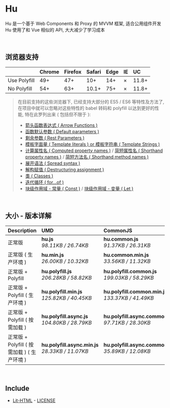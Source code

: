 # Hu
Hu 是一个基于 Web Components 和 Proxy 的 MVVM 框架, 适合公用组件开发<br>
Hu 使用了和 Vue 相似的 API, 大大减少了学习成本

<br>

## 浏览器支持

|              | Chrome | Firefox | Safari | Edge | IE | UC    |
| :-           | :-     | :-      | :-     | :-   | :- | :-    |
| Use Polyfill | 49+    | 47+     | 10+    | 14+  | ×  | 11.8+ |
| No Polyfill  | 54+    | 63+     | 10.1+  | 75+  | ×  | 11.8+ |

> 在目前支持的这些浏览器下, 已经支持大部分的 ES5 / ES6 等特性及方法了,<br>
> 在项目中就可以忽略对这些特性的 babel 转码和 polyfill 以达到更好的性能, 特在此罗列出来 ( 包括但不限于 ): <br>
  > - [箭头函数表达式 ( Arrow Functions )](https://developer.mozilla.org/zh-CN/docs/Web/JavaScript/Reference/Functions/Arrow_functions)
  > - [函数默认参数 ( Default parameters )](https://developer.mozilla.org/zh-CN/docs/Web/JavaScript/Reference/Functions/Default_parameters)
  > - [剩余参数 ( Rest Parameters )](https://developer.mozilla.org/zh-CN/docs/Web/JavaScript/Reference/Functions/Rest_parameters)
  > - [模板字面量 ( Template literals ) or 模板字符串 ( Template Strings )](https://developer.mozilla.org/zh-CN/docs/Web/JavaScript/Reference/template_strings)
  > - [计算属性名 ( Computed property names )](https://developer.mozilla.org/zh-CN/docs/Web/JavaScript/Reference/Operators/Object_initializer#计算属性名) / [简短属性名 ( Shorthand property names )](https://developer.mozilla.org/zh-CN/docs/Web/JavaScript/Reference/Operators/Object_initializer#属性定义) / [简短方法名 ( Shorthand method names )](https://developer.mozilla.org/zh-CN/docs/Web/JavaScript/Reference/Operators/Object_initializer#方法定义)
  > - [展开语法 ( Spread syntax )](https://developer.mozilla.org/zh-CN/docs/Web/JavaScript/Reference/Operators/Spread_syntax)
  > - [解构赋值 ( Destructuring assignment )](https://developer.mozilla.org/zh-CN/docs/Web/JavaScript/Reference/Operators/Destructuring_assignment)
  > - [类 ( Classes )](https://developer.mozilla.org/zh-CN/docs/Web/JavaScript/Reference/Classes)
  > - [迭代循环 ( for...of )](https://developer.mozilla.org/zh-CN/docs/Web/JavaScript/Reference/Statements/for...of)
  > - [块级作用域 - 常量 ( Const )](https://developer.mozilla.org/zh-CN/docs/Web/JavaScript/Reference/Statements/const) / [块级作用域 - 变量 ( Let )](https://developer.mozilla.org/zh-CN/docs/Web/JavaScript/Reference/Statements/let)

<br>

## 大小 - 版本详解
| Description | UMD | CommonJS | ES Module |
| :- | :- | :- | :- |
| 正常版 | **hu.js**<br>*98.11KB / 26.74KB* | **hu.common.js**<br>*91.37KB / 26.31KB* | **hu.esm.js**<br>*91.35KB / 26.30KB* |
| 正常版 ( 生产环境 ) | **hu.min.js**<br>*26.00KB / 10.32KB* | **hu.common.min.js**<br>*33.56KB / 11.32KB* | **hu.esm.min.js**<br>*25.84KB / 10.25KB* |
| 正常版 + Polyfill | **hu.polyfill.js**<br>*206.28KB / 58.82KB* | **hu.polyfill.common.js**<br>*199.03KB / 58.29KB* | **hu.polyfill.esm.js**<br>*199.02KB / 58.27KB* |
| 正常版 + Polyfill ( 生产环境 ) | **hu.polyfill.min.js**<br>*125.82KB / 40.45KB* | **hu.polyfill.common.min.js**<br>*133.37KB / 41.49KB* | **hu.polyfill.esm.min.js**<br>*125.65KB / 40.38KB* |
| 正常版 + Polyfill ( 按需加载 ) | **hu.polyfill.async.js**<br>*104.80KB / 28.79KB* | **hu.polyfill.async.common.js**<br>*97.71KB / 28.30KB* | **hu.polyfill.async.esm.js**<br>*97.69KB / 28.28KB* |
| 正常版 + Polyfill ( 按需加载 ) ( 生产环境 ) | **hu.polyfill.async.min.js**<br>*28.33KB / 11.07KB* | **hu.polyfill.async.common.min.js**<br>*35.89KB / 12.08KB* | **hu.polyfill.async.esm.min.js**<br>*28.16KB / 11.00KB* |

<br>

## Include
  - [Lit-HTML](https://github.com/Polymer/lit-html) \- [LICENSE](https://github.com/Polymer/lit-html/blob/master/LICENSE)